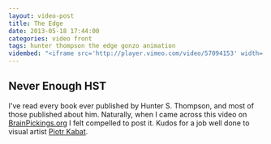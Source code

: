 ```yaml
---
layout: video-post
title: The Edge
date: 2013-05-18 17:44:00
categories: video front
tags: hunter thompson the edge gonzo animation
vidembed: "<iframe src='http://player.vimeo.com/video/57094153' width='400' height='300' frameborder='0' webkitAllowFullScreen mozallowfullscreen allowFullScreen></iframe>"
---
```


## Never Enough HST

I've read every book ever published by Hunter S. Thompson, and most of those published about him. Naturally, when I came across this video on [BrainPickings.org][1] I felt compelled to post it. Kudos for a job well done to visual artist [Piotr Kabat][2].

[1]: http://www.brainpickings.org/index.php/2013/01/15/the-edge-hunter-s-thompson-animation/
[2]: http://pkabat.com/

